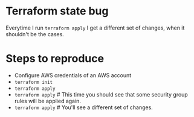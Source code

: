 # Terraform state bug
Everytime I run `terraform apply` I get a different set of changes, when it shouldn't be the cases.

# Steps to reproduce
- Configure AWS credentials of an AWS account
- `terraform init`
- `terraform apply`
- `terraform apply` # This time you should see that some security group rules will be applied again.
- `terraform apply` # You'll see a different set of changes.



